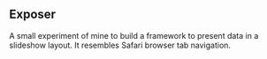 ## Exposer ##

A small experiment of mine to build a framework to present data in a slideshow layout. It resembles Safari browser tab navigation. 
